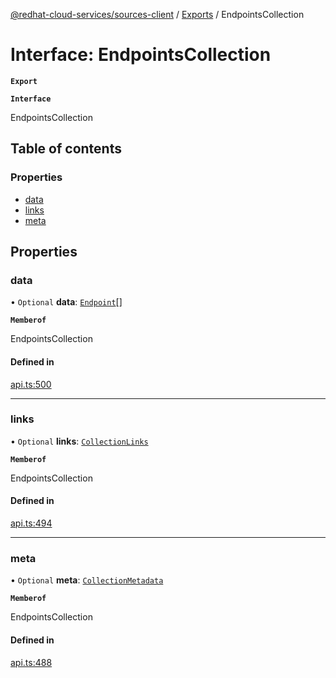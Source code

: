 [@redhat-cloud-services/sources-client](../README.md) / [Exports](../modules.md) / EndpointsCollection

# Interface: EndpointsCollection

**`Export`**

**`Interface`**

EndpointsCollection

## Table of contents

### Properties

- [data](EndpointsCollection.md#data)
- [links](EndpointsCollection.md#links)
- [meta](EndpointsCollection.md#meta)

## Properties

### data

• `Optional` **data**: [`Endpoint`](Endpoint.md)[]

**`Memberof`**

EndpointsCollection

#### Defined in

[api.ts:500](https://github.com/mkholjuraev/javascript-clients/blob/master/packages/sources/api.ts#L500)

___

### links

• `Optional` **links**: [`CollectionLinks`](CollectionLinks.md)

**`Memberof`**

EndpointsCollection

#### Defined in

[api.ts:494](https://github.com/mkholjuraev/javascript-clients/blob/master/packages/sources/api.ts#L494)

___

### meta

• `Optional` **meta**: [`CollectionMetadata`](CollectionMetadata.md)

**`Memberof`**

EndpointsCollection

#### Defined in

[api.ts:488](https://github.com/mkholjuraev/javascript-clients/blob/master/packages/sources/api.ts#L488)
